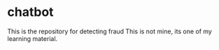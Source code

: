 # chatbot
This is the repository for detecting fraud
This is not mine, its one of my learning material.
